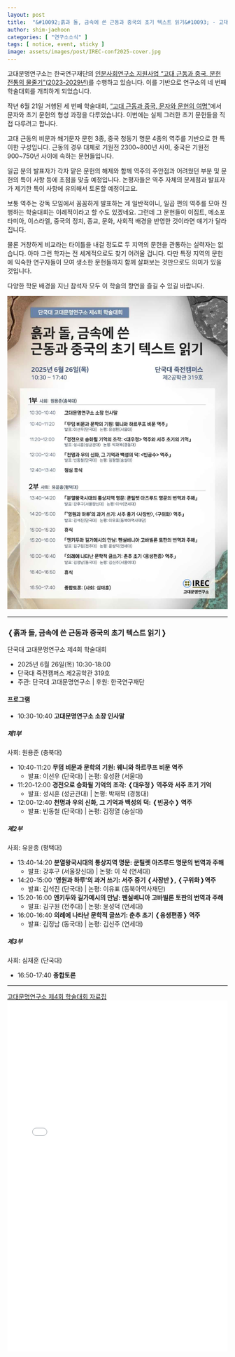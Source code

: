 ```yaml
---
layout: post
title:  "&#10092;흙과 돌, 금속에 쓴 근동과 중국의 초기 텍스트 읽기&#10093; - 고대문명연구소 제4회 학술대회"
author: shim-jaehoon
categories: [ "연구소소식" ] 
tags: [ notice, event, sticky ] 
image: assets/images/post/IREC-conf2025-cover.jpg
---
```


고대문명연구소는 한국연구재단의 [인문사회연구소 지원사업 “고대 근동과 중국, 문헌 전통의 물줄기”(2023-2029년)](https://irec.study/nrf-institute-project-2023/)를 수행하고 있습니다. 이를 기반으로 연구소의 네 번째 학술대회를 개최하게 되었습니다.

작년 6월 21일 거행된 세 번째 학술대회, [“고대 근동과 중국, 문자와 문헌의 여명”](https://irec.study/event-IREC-conf2024-2/)에서 문자와 초기 문헌의 형성 과정을 다루었습니다. 이번에는 실제 그러한 초기 문헌들을 직접 다루려고 합니다.

고대 근동의 비문과 쐐기문자 문헌 3종, 중국 청동기 명문 4종의 역주를 기반으로 한 특이한 구성입니다. 근동의 경우 대체로 기원전 2300~800년 사이, 중국은 기원전 900~750년 사이에 속하는 문헌들입니다.

일곱 분의 발표자가 각자 맡은 문헌의 해제와 함께 역주의 주안점과 어려웠던 부분 및 문헌의 특이 사항 등에 초점을 맞출 예정입니다. 논평자들은 역주 자체의 문제점과 발표자가 제기한 특이 사항에 유의해서 토론할 예정이고요.

보통 역주는 강독 모임에서 꼼꼼하게 발표하는 게 일반적이니, 일곱 편의 역주를 모아 진행하는 학술대회는 이례적이라고 할 수도 있겠네요. 그런데 그 문헌들이 이집트, 메소포타미아, 이스라엘, 중국의 정치, 종교, 문화, 사회적 배경을 반영한 것이라면 얘기가 달라집니다.

물론 거창하게 비교라는 타이틀을 내걸 정도로 두 지역의 문헌을 관통하는 실력자는 없습니다. 아마 그런 학자는 전 세계적으로도 찾기 어려울 겁니다. 다만 특정 지역의 문헌에 익숙한 연구자들이 모여 생소한 문헌들까지 함께 살펴보는 것만으로도 의미가 있을 것입니다.

다양한 학문 배경을 지닌 참석자 모두 이 학술의 향연을 즐길 수 있길 바랍니다.


![](/assets/images/post/IREC-conf2025-poster.jpg)


----


### &#10092;흙과 돌, 금속에 쓴 근동과 중국의 초기 텍스트 읽기&#10093;
단국대 고대문명연구소 제4회 학술대회

- 2025년 6월 26일(목) 10:30-18:00
- 단국대 죽전캠퍼스 제2공학관 319호
- 주관: 단국대 고대문명연구소 | 후원: 한국연구재단

#### 프로그램

* 10:30-10:40  __고대문명연구소 소장 인사말__

##### 제1부
사회: 원용준 (충북대)

* 10:40-11:20  __무덤 비문과 문학의 기원: 웨니와 하르쿠프 비문 역주__
  - 발표: 이선우 (단국대) | 논평: 유성환 (서울대)
* 11:20-12:00  __경전으로 승화될 기억의 조각: &#10092;대우정&#10093; 역주와 서주 초기 기억__
  - 발표: 성시훈 (성균관대)  | 논평: 박재복 (경동대)
* 12:00-12:40  __천명과 우의 신화, 그 기억과 백성의 덕: &#10092;빈공수&#10093; 역주__
  - 발표: 빈동철 (단국대)  | 논평: 김정열 (숭실대)

##### 제2부
사회: 유윤종 (평택대)

* 13:40-14:20  __분열왕국시대의 통상지역 명문: 쿤틸렛 아즈루드 명문의 번역과 주해__
  - 발표: 강후구 (서울장신대)  | 논평: 이 삭 (연세대)
* 14:20-15:00  __‘영원과 하루’의 과거 쓰기: 서주 중기 &#10092;사장반&#10093;, &#10092;구위화&#10093;역주__
  - 발표: 김석진 (단국대) | 논평: 이유표 (동북아역사재단)
* 15:20-16:00  __엔키두와 길가메시의 만남: 펜실베니아 고바빌론 토판의 번역과 주해__
  - 발표: 김구원 (전주대)  | 논평: 윤성덕 (연세대)
* 16:00-16:40  __의례에 나타난 문학적 글쓰기: 춘추 초기 &#10092;융생편종&#10093; 역주__
  - 발표: 김정남 (동국대) | 논평: 김신주 (연세대) 

##### 제3부
사회: 심재훈 (단국대)

* 16:50-17:40  __종합토론__


----

<span class="muted"><a href="/assets/files/IREC-4th-conf20250626-proceedings.pdf" target="_blank">고대문명연구소 제4회 학술대회 자료집</a></span>
<br>
<object data="/assets/files/IREC-4th-conf20250626-proceedings.pdf" width="100%" height="800px" type='application/pdf'>
    <embed src="/assets/files/IREC-4th-conf20250626-proceedings.pdf" width="100%" height="800px" type='application/pdf'/>
</object>

<br><br>

